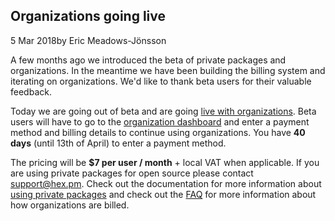 ## Organizations going live

<div class="subtitle"><time datetime="2018-03-05T00:00:00Z">5 Mar 2018</time>by Eric Meadows-Jönsson</div>

A few months ago we introduced the beta of private packages and organizations. In the meantime we
have been building the billing system and iterating on organizations. We'd like to thank beta
users for their valuable feedback.

Today we are going out of beta and are going [live with organizations](/pricing). Beta users will
have to go to the [organization dashboard](/dashboard) and enter a payment method and billing
details to continue using organizations. You have **40 days** (until 13th of April) to enter a
payment method.

The pricing will be **$7 per user / month** + local VAT when applicable. If you are using private
packages for open source please contact [support@hex.pm](mailto:support@hex.pm). Check out the
documentation for more information about [using private packages](/docs/private) and check out
the [FAQ](/docs/faq) for more information about how organizations are billed.
